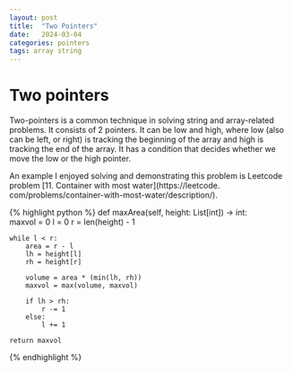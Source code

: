```yaml
---
layout: post
title:  "Two Pointers"
date:   2024-03-04
categories: pointers
tags: array string
---
```



# Two pointers

Two-pointers is a common technique in solving string and array-related problems. It 
consists of 2 pointers. It can be low and high, where low (also can be left, or right)
is tracking the beginning of the array and high is tracking the end of the array. It has 
a condition that decides whether we move the low or the high pointer.

An example I enjoyed solving and demonstrating this problem is Leetcode problem [11. 
Container with most water](https://leetcode.
com/problems/container-with-most-water/description/).

{% highlight python %}
def maxArea(self, height: List[int]) -> int:        
    maxvol = 0
    l = 0
    r = len(height) - 1
    
    while l < r:
        area = r - l
        lh = height[l]
        rh = height[r]

        volume = area * (min(lh, rh))
        maxvol = max(volume, maxvol)

        if lh > rh:
            r -= 1
        else:
            l += 1
    
    return maxvol
{% endhighlight %}
